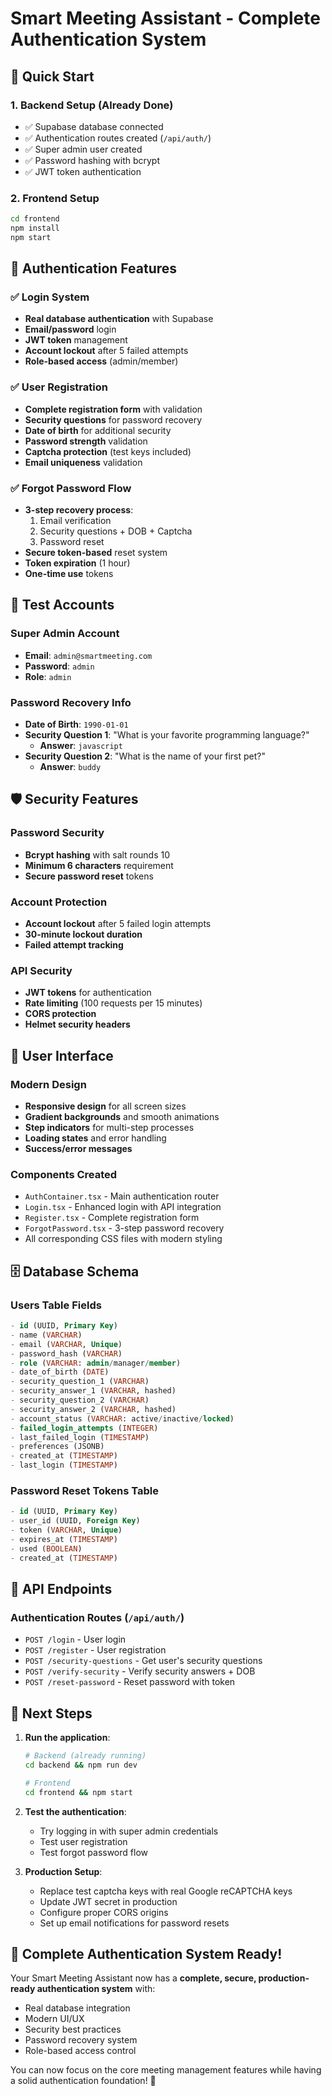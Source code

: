 # Smart Meeting Assistant - Complete Authentication System

## 🚀 Quick Start

### 1. Backend Setup (Already Done)
- ✅ Supabase database connected
- ✅ Authentication routes created (`/api/auth/`)
- ✅ Super admin user created
- ✅ Password hashing with bcrypt
- ✅ JWT token authentication

### 2. Frontend Setup
```bash
cd frontend
npm install
npm start
```

## 🔐 Authentication Features

### ✅ Login System
- **Real database authentication** with Supabase
- **Email/password** login
- **JWT token** management
- **Account lockout** after 5 failed attempts
- **Role-based access** (admin/member)

### ✅ User Registration
- **Complete registration form** with validation
- **Security questions** for password recovery
- **Date of birth** for additional security
- **Password strength** validation
- **Captcha protection** (test keys included)
- **Email uniqueness** validation

### ✅ Forgot Password Flow
- **3-step recovery process**:
  1. Email verification
  2. Security questions + DOB + Captcha
  3. Password reset
- **Secure token-based** reset system
- **Token expiration** (1 hour)
- **One-time use** tokens

## 👤 Test Accounts

### Super Admin Account
- **Email**: `admin@smartmeeting.com`
- **Password**: `admin`
- **Role**: `admin`

### Password Recovery Info
- **Date of Birth**: `1990-01-01`
- **Security Question 1**: "What is your favorite programming language?"
  - **Answer**: `javascript`
- **Security Question 2**: "What is the name of your first pet?"
  - **Answer**: `buddy`

## 🛡️ Security Features

### Password Security
- **Bcrypt hashing** with salt rounds 10
- **Minimum 6 characters** requirement
- **Secure password reset** tokens

### Account Protection
- **Account lockout** after 5 failed login attempts
- **30-minute lockout duration**
- **Failed attempt tracking**

### API Security
- **JWT tokens** for authentication
- **Rate limiting** (100 requests per 15 minutes)
- **CORS protection**
- **Helmet security headers**

## 📱 User Interface

### Modern Design
- **Responsive design** for all screen sizes
- **Gradient backgrounds** and smooth animations
- **Step indicators** for multi-step processes
- **Loading states** and error handling
- **Success/error messages**

### Components Created
- `AuthContainer.tsx` - Main authentication router
- `Login.tsx` - Enhanced login with API integration
- `Register.tsx` - Complete registration form
- `ForgotPassword.tsx` - 3-step password recovery
- All corresponding CSS files with modern styling

## 🗄️ Database Schema

### Users Table Fields
```sql
- id (UUID, Primary Key)
- name (VARCHAR)
- email (VARCHAR, Unique)
- password_hash (VARCHAR)
- role (VARCHAR: admin/manager/member)
- date_of_birth (DATE)
- security_question_1 (VARCHAR)
- security_answer_1 (VARCHAR, hashed)
- security_question_2 (VARCHAR)
- security_answer_2 (VARCHAR, hashed)
- account_status (VARCHAR: active/inactive/locked)
- failed_login_attempts (INTEGER)
- last_failed_login (TIMESTAMP)
- preferences (JSONB)
- created_at (TIMESTAMP)
- last_login (TIMESTAMP)
```

### Password Reset Tokens Table
```sql
- id (UUID, Primary Key)
- user_id (UUID, Foreign Key)
- token (VARCHAR, Unique)
- expires_at (TIMESTAMP)
- used (BOOLEAN)
- created_at (TIMESTAMP)
```

## 🔧 API Endpoints

### Authentication Routes (`/api/auth/`)
- `POST /login` - User login
- `POST /register` - User registration
- `POST /security-questions` - Get user's security questions
- `POST /verify-security` - Verify security answers + DOB
- `POST /reset-password` - Reset password with token

## 🎯 Next Steps

1. **Run the application**:
   ```bash
   # Backend (already running)
   cd backend && npm run dev
   
   # Frontend
   cd frontend && npm start
   ```

2. **Test the authentication**:
   - Try logging in with super admin credentials
   - Test user registration
   - Test forgot password flow

3. **Production Setup**:
   - Replace test captcha keys with real Google reCAPTCHA keys
   - Update JWT secret in production
   - Configure proper CORS origins
   - Set up email notifications for password resets

## 🎉 Complete Authentication System Ready!

Your Smart Meeting Assistant now has a **complete, secure, production-ready authentication system** with:
- Real database integration
- Modern UI/UX
- Security best practices
- Password recovery system
- Role-based access control

You can now focus on the core meeting management features while having a solid authentication foundation! 🚀
